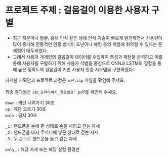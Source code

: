 # 프로젝트 주제 : 걸음걸이 이용한 사용자 구별 

- 최근 지문이나 얼굴, 홍채 인식 같은 생체 인식 기술이 빠르게 발전하면서 사용량이 많이 증가해 전통적인 인증 방식이 도난이나 해킹 등의 위험에 취약할 수 있다는 문제점이 대두되었다.
- 그래서 사용자 개개인의 걸음걸이 데이터를 수집하여 특성과 패턴을 분석하고 이를 통해 사용자를 구별하기 위해 사용자 식별을 중심으로 CNN과 LSTM의 결합을 통해 높은 정확도의 걸음걸이 기반 사용자 인증 시스템을 구현하였다.


자세한 기획안과 프로젝트 과정은 `노션.zip` 파일을 확인해 주세요.
<br>
<br>
최종 결과물은 `2팀_프라이버시_최종발표'.pdf`를 확인해 주세요.

`down` : 계단 내려가기 30초<br>
`up` : 계단 오르기 30초<br>
`walk` : 평지 30초

`_1` : 핸드폰을 손에 쥔 상태로 손을 내리고 걷는 자세<br>
`_2` : 핸드폰을 바지 주머니에 넣은 상태로 걷는 자세<br>
`_3` : 두 손으로 핸드폰을 들고 걷는 자세

`only_` : 해당 자세 또는 해당 실험 환경만
